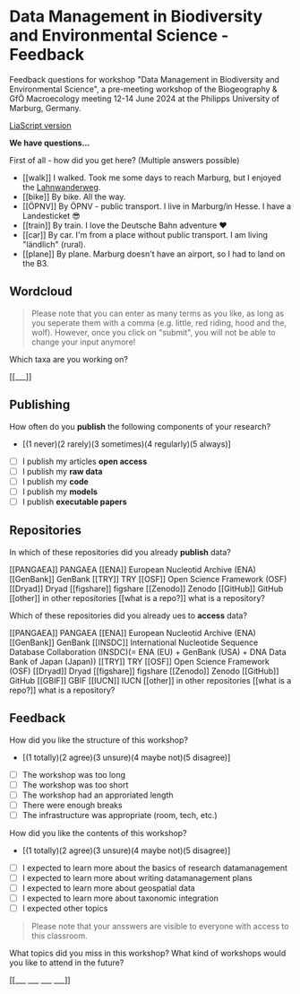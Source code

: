 <!--

language: en

author: Juliane Röder

comment: **NFDI4Biodversity Workshop Research Data Management at Biogeography & GfÖ AK Macroecology meeting, Philipps University of Marburg, Germany, 12-14 June 2024**

version: 1.0

-->

# Data Management in Biodiversity and Environmental Science - Feedback

Feedback questions for workshop "Data Management in Biodiversity and Environmental Science", a pre-meeting workshop of the Biogeography &amp; GfÖ Macroecology meeting 12-14 June 2024 at the Philipps University of Marburg, Germany.

[LiaScript version](https://liascript.github.io/course/?https://raw.githubusercontent.com/JulianeRoeder/GfOeNFDI4BioSpatialData2024/main/README.md#1)

**We have questions...**

First of all - how did you get here? (Multiple answers possible)

- [[walk]]                   I walked. Took me some days to reach Marburg, but I enjoyed the [Lahnwanderweg](https://www.lahnwanderweg.de/).
- [[bike]]                   By bike. All the way.
- [[ÖPNV]]                   By ÖPNV - public transport. I live in Marburg/in Hesse. I have a Landesticket 😎
- [[train]]                  By train. I love the Deutsche Bahn adventure ❤️
- [[car]]                    By car. I'm from a place without public transport. I am living "ländlich" (rural).
- [[plane]]                  By plane. Marburg doesn't have an airport, so I had to land on the B3.


## Wordcloud

> Please note that you can enter as many terms as you like, as long as you seperate them with a comma (e.g. little, red riding, hood and the, wolf). However, once you click on "submit", you will not be able to change your input anymore!

Which taxa are you working on?

[[___]]

## Publishing

How often do you **publish** the following components of your research?

- [(1 never)(2 rarely)(3 sometimes)(4 regularly)(5 always)]
- [                ] I publish my articles **open access**
- [                ] I publish my **raw data**
- [                ] I publish my **code**
- [                ] I publish my **models**
- [                ] I publish **executable papers**

## Repositories

In which of these repositories did you already **publish** <!-- style="color: red" --> data?

[[PANGAEA]]         PANGAEA
[[ENA]]             European Nucleotid Archive (ENA)
[[GenBank]]         GenBank
[[TRY]]             TRY
[[OSF]]             Open Science Framework (OSF)
[[Dryad]]           Dryad
[[figshare]]        figshare
[[Zenodo]]          Zenodo
[[GitHub]]          GitHub
[[other]]           in other repositories
[[what is a repo?]] what is a repository?

Which of these repositories did you already ues to **access** <!-- style="color: red" --> data?

[[PANGAEA]]         PANGAEA
[[ENA]]             European Nucleotid Archive (ENA)
[[GenBank]]         GenBank 
[[INSDC]]           International Nucleotide Sequence Database Collaboration (INSDC)(= ENA (EU) + GenBank (USA) + DNA Data Bank of Japan (Japan))
[[TRY]]             TRY
[[OSF]]             Open Science Framework (OSF)
[[Dryad]]           Dryad
[[figshare]]        figshare
[[Zenodo]]          Zenodo
[[GitHub]]          GitHub
[[GBIF]]            GBIF
[[IUCN]]            IUCN
[[other]]           in other repositories
[[what is a repo?]] what is a repository?


## Feedback

How did you like the structure of this workshop?

- [(1 totally)(2 agree)(3 unsure)(4 maybe not)(5 disagree)]
- [                ] The workshop was too long
- [                ] The workshop was too short
- [                ] The workshop had an approriated length
- [                ] There were enough breaks
- [                ] The infrastructure was appropriate (room, tech, etc.)

How did you like the contents of this workshop?

- [(1 totally)(2 agree)(3 unsure)(4 maybe not)(5 disagree)]
- [                ] I expected to learn more about the basics of research datamanagement
- [                ] I expected to learn more about writing datamanagement plans
- [                ] I expected to learn more about geospatial data
- [                ] I expected to learn more about taxonomic integration
- [                ] I expected other topics

> Please note that your ansswers are visible to everyone with access to this classroom.

What topics did you miss in this workshop? What kind of workshops would you like to attend in the future?

[[___ ___ ___ ___]]


